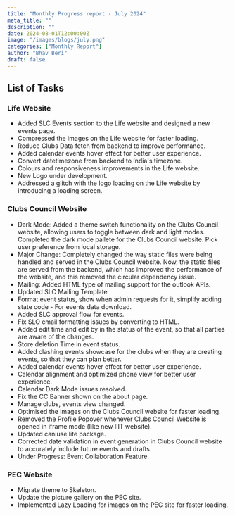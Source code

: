```yaml
---
title: "Monthly Progress report - July 2024"
meta_title: ""
description: ""
date: 2024-08-01T12:00:00Z
image: "/images/blogs/july.png"
categories: ["Monthly Report"]
author: "Bhav Beri"
draft: false
---
```


## List of Tasks

### Life Website
  - Added SLC Events section to the Life website and designed a new events page.
  - Compressed the images on the Life website for faster loading.
  - Reduce Clubs Data fetch from backend to improve performance.
  - Added calendar events hover effect for better user experience.
  - Convert datetimezone from backend to India's timezone.
  - Colours and responsiveness improvements in the Life website.
  - New Logo under development.
  - Addressed a glitch with the logo loading on the Life website by introducing a loading screen.

### Clubs Council Website
  - Dark Mode: Added a theme switch functionality on the Clubs Council website, allowing users to toggle between dark and light modes. Completed the dark mode pallete for the Clubs Council website. Pick user preference from local storage.
  - Major Change: Completely changed the way static files were being handled and served in the Clubs Council website. Now, the static files are served from the backend, which has improved the performance of the website, and this removed the circular dependency issue.
  - Mailing: Added HTML type of mailing support for the outlook APIs.
  - Updated SLC Mailing Template
  - Format event status, show when admin requests for it, simplify adding state code - For events data download.
  - Added SLC approval flow for events.
  - Fix SLO email formatting issues by converting to HTML.
  - Added edit time and edit by in the status of the event, so that all parties are aware of the changes.
  - Store deletion Time in event status.
  - Added clashing events showcase for the clubs when they are creating events, so that they can plan better.
  - Added calendar events hover effect for better user experience.
  - Calendar alignment and optimized phone view for better user experience.
  - Calendar Dark Mode issues resolved.
  - Fix the CC Banner shown on the about page.
  - Manage clubs, events view changed.
  - Optimised the images on the Clubs Council website for faster loading.
  - Removed the Profile Popover whenever Clubs Council Website is opened in iframe mode (like new IIIT website).
  - Updated caniuse lite package.
  - Corrected date validation in event generation in Clubs Council website  to accurately include future events and drafts.
  - Under Progress: Event Collaboration Feature.


### PEC Website
  - Migrate theme to Skeleton.
  - Update the picture gallery on the PEC site.
  - Implemented Lazy Loading for images on the PEC site for faster loading.
